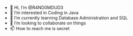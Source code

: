 - 👋 Hi, I’m @R4ND0MDUD3
- 👀 I’m interested in Coding in Java
- 🌱 I’m currently learning Database Administration and SQL
- 💞️ I’m looking to collaborate on things
- 📫 How to reach me is secret

<!---
R4ND0MDUD3/R4ND0MDUD3 is a ✨ special ✨ repository because its `README.md` (this file) appears on your GitHub profile.
You can click the Preview link to take a look at your changes.
--->
